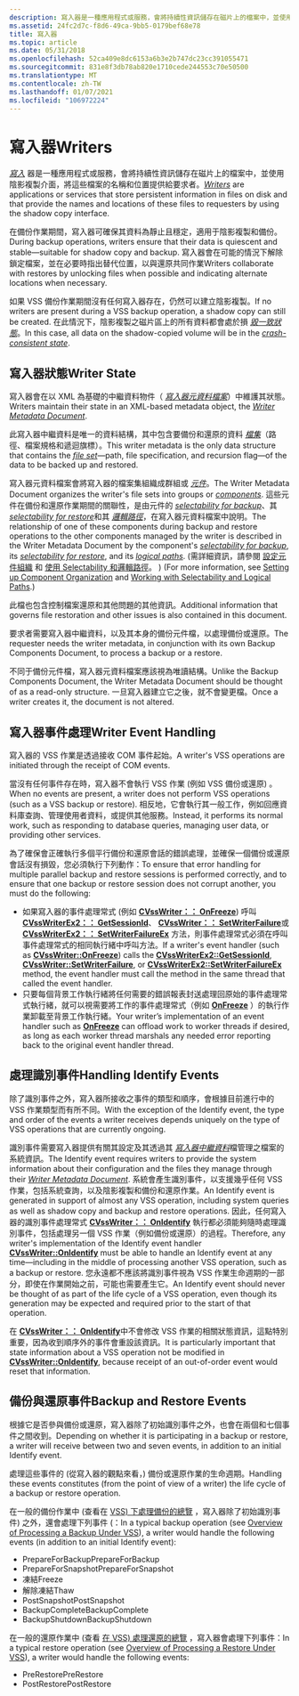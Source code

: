 ```yaml
---
description: 寫入器是一種應用程式或服務，會將持續性資訊儲存在磁片上的檔案中，並使用陰影複製介面，將這些檔案的名稱和位置提供給要求者。
ms.assetid: 24fc2d7c-f8d6-49ca-9bb5-0179bef68e78
title: 寫入器
ms.topic: article
ms.date: 05/31/2018
ms.openlocfilehash: 52ca409e8dc6153a6b3e2b747dc23cc391055471
ms.sourcegitcommit: 831e8f3db78ab820e1710cede244553c70e50500
ms.translationtype: MT
ms.contentlocale: zh-TW
ms.lasthandoff: 01/07/2021
ms.locfileid: "106972224"
---
```

# <a name="writers"></a><span data-ttu-id="5c167-103">寫入器</span><span class="sxs-lookup"><span data-stu-id="5c167-103">Writers</span></span>

<span data-ttu-id="5c167-104">[*寫入*](vssgloss-w.md) 器是一種應用程式或服務，會將持續性資訊儲存在磁片上的檔案中，並使用陰影複製介面，將這些檔案的名稱和位置提供給要求者。</span><span class="sxs-lookup"><span data-stu-id="5c167-104">[*Writers*](vssgloss-w.md) are applications or services that store persistent information in files on disk and that provide the names and locations of these files to requesters by using the shadow copy interface.</span></span>

<span data-ttu-id="5c167-105">在備份作業期間，寫入器可確保其資料為靜止且穩定，適用于陰影複製和備份。</span><span class="sxs-lookup"><span data-stu-id="5c167-105">During backup operations, writers ensure that their data is quiescent and stable—suitable for shadow copy and backup.</span></span> <span data-ttu-id="5c167-106">寫入器會在可能的情況下解除鎖定檔案，並在必要時指出替代位置，以與還原共同作業</span><span class="sxs-lookup"><span data-stu-id="5c167-106">Writers collaborate with restores by unlocking files when possible and indicating alternate locations when necessary.</span></span>

<span data-ttu-id="5c167-107">如果 VSS 備份作業期間沒有任何寫入器存在，仍然可以建立陰影複製。</span><span class="sxs-lookup"><span data-stu-id="5c167-107">If no writers are present during a VSS backup operation, a shadow copy can still be created.</span></span> <span data-ttu-id="5c167-108">在此情況下，陰影複製之磁片區上的所有資料都會處於損 [*毀一致狀態*](vssgloss-c.md)。</span><span class="sxs-lookup"><span data-stu-id="5c167-108">In this case, all data on the shadow-copied volume will be in the [*crash-consistent state*](vssgloss-c.md).</span></span>

## <a name="writer-state"></a><span data-ttu-id="5c167-109">寫入器狀態</span><span class="sxs-lookup"><span data-stu-id="5c167-109">Writer State</span></span>

<span data-ttu-id="5c167-110">寫入器會在以 XML 為基礎的中繼資料物件（ [*寫入器元資料檔案*](vssgloss-w.md)）中維護其狀態。</span><span class="sxs-lookup"><span data-stu-id="5c167-110">Writers maintain their state in an XML-based metadata object, the [*Writer Metadata Document*](vssgloss-w.md).</span></span>

<span data-ttu-id="5c167-111">此寫入器中繼資料是唯一的資料結構，其中包含要備份和還原的資料 [*檔集*](vssgloss-f.md)（路徑、檔案規格和遞迴旗標）。</span><span class="sxs-lookup"><span data-stu-id="5c167-111">This writer metadata is the only data structure that contains the [*file set*](vssgloss-f.md)—path, file specification, and recursion flag—of the data to be backed up and restored.</span></span>

<span data-ttu-id="5c167-112">寫入器元資料檔案會將寫入器的檔案集組織成群組或 [*元件*](vssgloss-c.md)。</span><span class="sxs-lookup"><span data-stu-id="5c167-112">The Writer Metadata Document organizes the writer's file sets into groups or [*components*](vssgloss-c.md).</span></span> <span data-ttu-id="5c167-113">這些元件在備份和還原作業期間的關聯性，是由元件的 [*selectability for backup*](vssgloss-s.md)、其 [*selectability for restore*](vssgloss-s.md)和其 [*邏輯路徑*](vssgloss-l.md)，在寫入器元資料檔案中說明。</span><span class="sxs-lookup"><span data-stu-id="5c167-113">The relationship of one of these components during backup and restore operations to the other components managed by the writer is described in the Writer Metadata Document by the component's [*selectability for backup*](vssgloss-s.md), its [*selectability for restore*](vssgloss-s.md), and its [*logical paths*](vssgloss-l.md).</span></span> <span data-ttu-id="5c167-114"> (需詳細資訊，請參閱 [設定元件組織](definition-of-components-by-writers.md) 和 [使用 Selectability 和邏輯路徑](working-with-selectability-and-logical-paths.md)。 ) </span><span class="sxs-lookup"><span data-stu-id="5c167-114">(For more information, see [Setting up Component Organization](definition-of-components-by-writers.md) and [Working with Selectability and Logical Paths](working-with-selectability-and-logical-paths.md).)</span></span>

<span data-ttu-id="5c167-115">此檔也包含控制檔案還原和其他問題的其他資訊。</span><span class="sxs-lookup"><span data-stu-id="5c167-115">Additional information that governs file restoration and other issues is also contained in this document.</span></span>

<span data-ttu-id="5c167-116">要求者需要寫入器中繼資料，以及其本身的備份元件檔，以處理備份或還原。</span><span class="sxs-lookup"><span data-stu-id="5c167-116">The requester needs the writer metadata, in conjunction with its own Backup Components Document, to process a backup or a restore.</span></span>

<span data-ttu-id="5c167-117">不同于備份元件檔，寫入器元資料檔案應該視為唯讀結構。</span><span class="sxs-lookup"><span data-stu-id="5c167-117">Unlike the Backup Components Document, the Writer Metadata Document should be thought of as a read-only structure.</span></span> <span data-ttu-id="5c167-118">一旦寫入器建立它之後，就不會變更檔。</span><span class="sxs-lookup"><span data-stu-id="5c167-118">Once a writer creates it, the document is not altered.</span></span>

## <a name="writer-event-handling"></a><span data-ttu-id="5c167-119">寫入器事件處理</span><span class="sxs-lookup"><span data-stu-id="5c167-119">Writer Event Handling</span></span>

<span data-ttu-id="5c167-120">寫入器的 VSS 作業是透過接收 COM 事件起始。</span><span class="sxs-lookup"><span data-stu-id="5c167-120">A writer's VSS operations are initiated through the receipt of COM events.</span></span>

<span data-ttu-id="5c167-121">當沒有任何事件存在時，寫入器不會執行 VSS 作業 (例如 VSS 備份或還原) 。</span><span class="sxs-lookup"><span data-stu-id="5c167-121">When no events are present, a writer does not perform VSS operations (such as a VSS backup or restore).</span></span> <span data-ttu-id="5c167-122">相反地，它會執行其一般工作，例如回應資料庫查詢、管理使用者資料，或提供其他服務。</span><span class="sxs-lookup"><span data-stu-id="5c167-122">Instead, it performs its normal work, such as responding to database queries, managing user data, or providing other services.</span></span>

<span data-ttu-id="5c167-123">為了確保會正確執行多個平行備份和還原會話的錯誤處理，並確保一個備份或還原會話沒有損毀，您必須執行下列動作：</span><span class="sxs-lookup"><span data-stu-id="5c167-123">To ensure that error handling for multiple parallel backup and restore sessions is performed correctly, and to ensure that one backup or restore session does not corrupt another, you must do the following:</span></span>

-   <span data-ttu-id="5c167-124">如果寫入器的事件處理常式 (例如 [**CVssWriter：： OnFreeze**](/windows/desktop/api/VsWriter/nf-vswriter-cvsswriter-onfreeze)) 呼叫 [**CVssWriterEx2：： GetSessionId**](/windows/desktop/api/VsWriter/nf-vswriter-cvsswriterex2-getsessionid)、 [**CVssWriter：： SetWriterFailure**](/windows/desktop/api/VsWriter/nf-vswriter-cvsswriter-setwriterfailure)或 [**CVssWriterEx2：： SetWriterFailureEx**](/windows/desktop/api/VsWriter/nf-vswriter-cvsswriterex2-setwriterfailureex) 方法，則事件處理常式必須在呼叫事件處理常式的相同執行緒中呼叫方法。</span><span class="sxs-lookup"><span data-stu-id="5c167-124">If a writer's event handler (such as [**CVssWriter::OnFreeze**](/windows/desktop/api/VsWriter/nf-vswriter-cvsswriter-onfreeze)) calls the [**CVssWriterEx2::GetSessionId**](/windows/desktop/api/VsWriter/nf-vswriter-cvsswriterex2-getsessionid), [**CVssWriter::SetWriterFailure**](/windows/desktop/api/VsWriter/nf-vswriter-cvsswriter-setwriterfailure), or [**CVssWriterEx2::SetWriterFailureEx**](/windows/desktop/api/VsWriter/nf-vswriter-cvsswriterex2-setwriterfailureex) method, the event handler must call the method in the same thread that called the event handler.</span></span>
-   <span data-ttu-id="5c167-125">只要每個背景工作執行緒將任何需要的錯誤報表封送處理回原始的事件處理常式執行緒，就可以視需要將工作的事件處理常式（例如 [**OnFreeze**](/windows/desktop/api/VsWriter/nf-vswriter-cvsswriter-onfreeze) ）的執行作業卸載至背景工作執行緒。</span><span class="sxs-lookup"><span data-stu-id="5c167-125">Your writer’s implementation of an event handler such as [**OnFreeze**](/windows/desktop/api/VsWriter/nf-vswriter-cvsswriter-onfreeze) can offload work to worker threads if desired, as long as each worker thread marshals any needed error reporting back to the original event handler thread.</span></span>

## <a name="handling-identify-events"></a><span data-ttu-id="5c167-126">處理識別事件</span><span class="sxs-lookup"><span data-stu-id="5c167-126">Handling Identify Events</span></span>

<span data-ttu-id="5c167-127">除了識別事件之外，寫入器所接收之事件的類型和順序，會根據目前進行中的 VSS 作業類型而有所不同。</span><span class="sxs-lookup"><span data-stu-id="5c167-127">With the exception of the Identify event, the type and order of the events a writer receives depends uniquely on the type of VSS operations that are currently ongoing.</span></span>

<span data-ttu-id="5c167-128">識別事件需要寫入器提供有關其設定及其透過其 [*寫入器中繼資料*](vssgloss-w.md)檔管理之檔案的系統資訊。</span><span class="sxs-lookup"><span data-stu-id="5c167-128">The Identify event requires writers to provide the system information about their configuration and the files they manage through their [*Writer Metadata Document*](vssgloss-w.md).</span></span> <span data-ttu-id="5c167-129">系統會產生識別事件，以支援幾乎任何 VSS 作業，包括系統查詢，以及陰影複製和備份和還原作業。</span><span class="sxs-lookup"><span data-stu-id="5c167-129">An Identify event is generated in support of almost any VSS operation, including system queries as well as shadow copy and backup and restore operations.</span></span> <span data-ttu-id="5c167-130">因此，任何寫入器的識別事件處理常式 [**CVssWriter：： OnIdentify**](/windows/desktop/api/VsWriter/nf-vswriter-cvsswriter-onidentify) 執行都必須能夠隨時處理識別事件，包括處理另一個 VSS 作業（例如備份或還原）的過程。</span><span class="sxs-lookup"><span data-stu-id="5c167-130">Therefore, any writer's implementation of the Identify event handler [**CVssWriter::OnIdentify**](/windows/desktop/api/VsWriter/nf-vswriter-cvsswriter-onidentify) must be able to handle an Identify event at any time—including in the middle of processing another VSS operation, such as a backup or restore.</span></span> <span data-ttu-id="5c167-131">您永遠都不應該將識別事件視為 VSS 作業生命週期的一部分，即使在作業開始之前，可能也需要產生它。</span><span class="sxs-lookup"><span data-stu-id="5c167-131">An Identify event should never be thought of as part of the life cycle of a VSS operation, even though its generation may be expected and required prior to the start of that operation.</span></span>

<span data-ttu-id="5c167-132">在 [**CVssWriter：： OnIdentify**](/windows/desktop/api/VsWriter/nf-vswriter-cvsswriter-onidentify)中不會修改 VSS 作業的相關狀態資訊，這點特別重要，因為收到順序外的事件會重設該資訊。</span><span class="sxs-lookup"><span data-stu-id="5c167-132">It is particularly important that state information about a VSS operation not be modified in [**CVssWriter::OnIdentify**](/windows/desktop/api/VsWriter/nf-vswriter-cvsswriter-onidentify), because receipt of an out-of-order event would reset that information.</span></span>

## <a name="backup-and-restore-events"></a><span data-ttu-id="5c167-133">備份與還原事件</span><span class="sxs-lookup"><span data-stu-id="5c167-133">Backup and Restore Events</span></span>

<span data-ttu-id="5c167-134">根據它是否參與備份或還原，寫入器除了初始識別事件之外，也會在兩個和七個事件之間收到。</span><span class="sxs-lookup"><span data-stu-id="5c167-134">Depending on whether it is participating in a backup or restore, a writer will receive between two and seven events, in addition to an initial Identify event.</span></span>

<span data-ttu-id="5c167-135">處理這些事件的 (從寫入器的觀點來看，) 備份或還原作業的生命週期。</span><span class="sxs-lookup"><span data-stu-id="5c167-135">Handling these events constitutes (from the point of view of a writer) the life cycle of a backup or restore operation.</span></span>

<span data-ttu-id="5c167-136">在一般的備份作業中 (查看在 [VSS) 下處理備份的總覽](overview-of-processing-a-backup-under-vss.md) ，寫入器除了初始識別事件) 之外，還會處理下列事件 (：</span><span class="sxs-lookup"><span data-stu-id="5c167-136">In a typical backup operation (see [Overview of Processing a Backup Under VSS](overview-of-processing-a-backup-under-vss.md)), a writer would handle the following events (in addition to an initial Identify event):</span></span>

-   <span data-ttu-id="5c167-137">PrepareForBackup</span><span class="sxs-lookup"><span data-stu-id="5c167-137">PrepareForBackup</span></span>
-   <span data-ttu-id="5c167-138">PrepareForSnapshot</span><span class="sxs-lookup"><span data-stu-id="5c167-138">PrepareForSnapshot</span></span>
-   <span data-ttu-id="5c167-139">凍結</span><span class="sxs-lookup"><span data-stu-id="5c167-139">Freeze</span></span>
-   <span data-ttu-id="5c167-140">解除凍結</span><span class="sxs-lookup"><span data-stu-id="5c167-140">Thaw</span></span>
-   <span data-ttu-id="5c167-141">PostSnapshot</span><span class="sxs-lookup"><span data-stu-id="5c167-141">PostSnapshot</span></span>
-   <span data-ttu-id="5c167-142">BackupComplete</span><span class="sxs-lookup"><span data-stu-id="5c167-142">BackupComplete</span></span>
-   <span data-ttu-id="5c167-143">BackupShutdown</span><span class="sxs-lookup"><span data-stu-id="5c167-143">BackupShutdown</span></span>

<span data-ttu-id="5c167-144">在一般的還原作業中 (查看 [在 VSS) 處理還原的總覽](overview-of-processing-a-restore-under-vss.md) ，寫入器會處理下列事件：</span><span class="sxs-lookup"><span data-stu-id="5c167-144">In a typical restore operation (see [Overview of Processing a Restore Under VSS](overview-of-processing-a-restore-under-vss.md)), a writer would handle the following events:</span></span>

-   <span data-ttu-id="5c167-145">PreRestore</span><span class="sxs-lookup"><span data-stu-id="5c167-145">PreRestore</span></span>
-   <span data-ttu-id="5c167-146">PostRestore</span><span class="sxs-lookup"><span data-stu-id="5c167-146">PostRestore</span></span>

 

 



